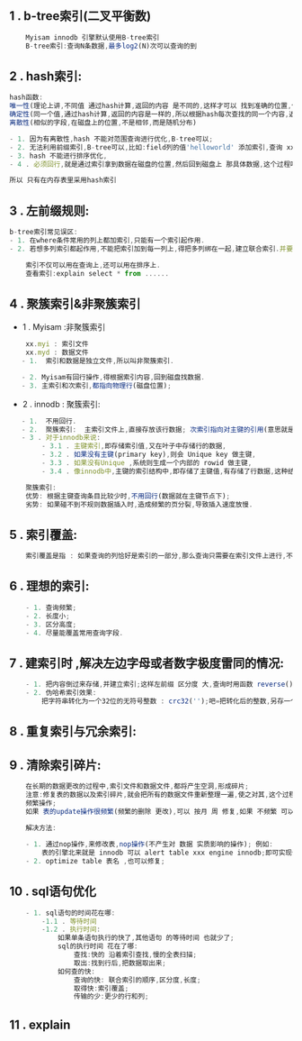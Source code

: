 ## 1 . b-tree索引(二叉平衡数)
```javascript
    Myisam innodb 引擎默认使用B-tree索引
    B-tree索引:查询N条数据,最多log2(N)次可以查询的到
```
## 2 . hash索引:
```javascript
hash函数:
唯一性(理论上讲,不同值 通过hash计算,返回的内容 是不同的,这样才可以 找到准确的位置,但是不可能一直满足,总会有 不同值返回的内容是一样的,但是概率很小)
确定性(同一个值,通过hash计算,返回的内容是一样的,所以根据hash每次查找的同一个内容,返回的位置也是一样的)
离散性(相似的字段,在磁盘上的位置,不是相邻,而是随机分布)

- 1. 因为有离散性,hash 不能对范围查询进行优化,B-tree可以;
- 2. 无法利用前缀索引,B-tree可以,比如:field列的值'helloworld' 添加索引,查询 xx=''helloworld或者xx like hello%,可以进行查询,但是hash就不行,因为 hello 和helloworld的没有位置关系,是随机分布的.
- 3. hash 不能进行排序优化, 
- 4 . 必须回行,就是通过索引拿到数据在磁盘的位置,然后回到磁盘上 那具体数据,这个过程叫回行

所以 只有在内存表里采用hash索引
```

## 3 . 左前缀规则:

```javascript
b-tree索引常见误区:
- 1. 在where条件常用的列上都加索引,只能有一个索引起作用.
- 2. 若想多列索引都起作用,不能把索引加到每一列上,得把多列绑在一起,建立联合索引.并要满足左前缀规则.
```

```javascript
    索引不仅可以用在查询上,还可以用在排序上.
    查看索引:explain select * from ......
```

## 4 . 聚簇索引&非聚簇索引
- 1 . Myisam :非聚簇索引
```javascript
    xx.myi : 索引文件
    xx.myd : 数据文件
   - 1.  索引和数据是独立文件,所以叫非聚簇索引.

   - 2. Myisam有回行操作,得根据索引内容,回到磁盘找数据.
   - 3. 主索引和次索引,都指向物理行(磁盘位置);
```

- 2 .  innodb : 聚簇索引:
```javascript
   - 1.  不用回行.
   - 2.  聚簇索引:  主索引文件上,直接存放该行数据; 次索引指向对主键的引用(意思就是:利用主键索引查,可以直接找到所有数据,若用次级索引查,只能找先到主键值,再根据主键值,找到所有数据).
   - 3 . 对于innodb来说:
        - 3.1 . 主键索引,即存储索引值,又在叶子中存储行的数据,
        - 3.2 . 如果没有主键(primary key),则会 Unique key 做主键,
        - 3.3 . 如果没有Unique ,系统则生成一个内部的 rowid 做主键,
        - 3.4 . 像innodb中,主键的索引结构中,即存储了主键值,有存储了行数据,这种结构成为 聚簇索引. 
```

```javascript
    聚簇索引:
    优势: 根据主键查询条目比较少时,不用回行(数据就在主键节点下);
    劣势: 如果碰不到不规则数据插入时,造成频繁的页分裂,导致插入速度放慢.
```
<!-- $pdo = new PDO('mysql://host=localhost;dbname=test','root','123456');
$pdo -> query('use test');
$pdo -> query('set names utf8'); -->

## 5 . 索引覆盖:
```javascript
    索引覆盖是指 : 如果查询的列恰好是索引的一部分,那么查询只需要在索引文件上进行,不需要回行到磁盘再找数据.
```
## 6 . 理想的索引:
```javascript
    - 1. 查询频繁;
    - 2. 长度小;
    - 3. 区分高度;
    - 4. 尽量能覆盖常用查询字段. 
```
## 7 . 建索引时 ,解决左边字母或者数字极度雷同的情况:
```javascript
    - 1. 把内容倒过来存储,并建立索引;这样左前缀 区分度 大,查询时用函数 reverse(),再把内容颠倒回来;
    - 2. 伪哈希索引效果:
        把字符串转化为一个32位的无符号整数 : crc32('');吧=把转化后的整数,另存一个字段,在该字段上建立索引,叫伪哈希效果;
```

## 8 . 重复索引与冗余索引:

## 9 . 清除索引碎片:
```javascript
    在长期的数据更改的过程中,索引文件和数据文件,都将产生空洞,形成碎片;
    注意:修复表的数据以及索引碎片,就会把所有的数据文件重新整理一遍,使之对其,这个过程,如果表的行数比较大,也是非常消耗资源的操作,所以不能
    频繁操作;
    如果 表的update操作很频繁(频繁的删除 更改),可以 按月 周 修复,如果 不频繁 可以更长时间修复一次;
    
    解决方法:

    - 1. 通过nop操作,来修改表,nop操作(不产生对 数据 实质影响的操作); 例如:
        表的引擎北来就是 innodb 可以 alert table xxx engine innodb;即可实现修复;
    - 2. optimize table 表名 ,也可以修复;
```
## 10 . sql语句优化
```javascript
    - 1. sql语句的时间花在哪:
        -1.1 . 等待时间
        -1.2 . 执行时间:
            如果单条语句执行的快了,其他语句 的等待时间 也就少了;
            sql的执行时间 花在了哪:
                查找:快的 沿着索引查找,慢的全表扫描;
                取出:找到行后,把数据取出来;
            如何查的快:
                查询的快: 联合索引的顺序,区分度,长度;
                取得快:索引覆盖;
                传输的少:更少的行和列;
```

## 11 . explain 
```javascript
    
```